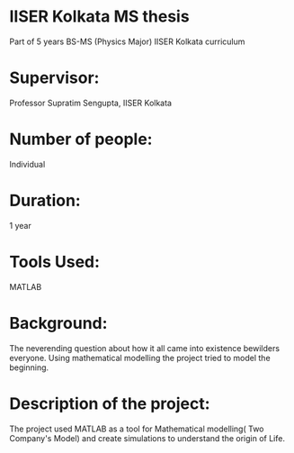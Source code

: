 # IISER Kolkata MS thesis
Part of 5 years BS-MS (Physics Major) IISER Kolkata curriculum 

# Supervisor:
Professor Supratim Sengupta, IISER Kolkata

# Number of people: 
Individual 

# Duration: 
1 year

# Tools Used:  
MATLAB

# Background: 
The neverending question about how it all came into existence bewilders everyone. Using mathematical modelling the project tried to model the beginning.

# Description of the project:
The project used MATLAB as a tool for Mathematical modelling( Two Company's Model) and create simulations to understand the origin of Life.
